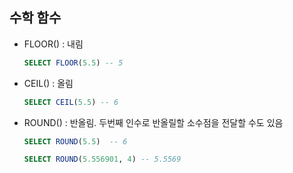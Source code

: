 ## 수학 함수
- FLOOR() : 내림
    ```sql
    SELECT FLOOR(5.5) -- 5
    ```
- CEIL() : 올림
    ```sql
    SELECT CEIL(5.5) -- 6
    ```
- ROUND() : 반올림. 두번째 인수로 반올릴할 소수점을 전달할 수도 있음
    ```sql
    SELECT ROUND(5.5)  -- 6
    ```
     ```sql
    SELECT ROUND(5.556901, 4) -- 5.5569
    ```

